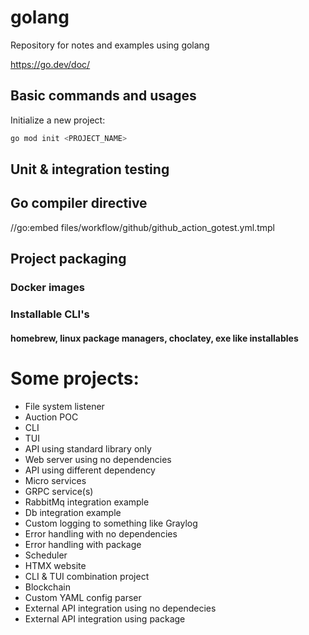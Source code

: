 # golang
Repository for notes and examples using golang

https://go.dev/doc/

## Basic commands and usages

Initialize a new project:

```bash
go mod init <PROJECT_NAME>
```




## Unit & integration testing

## Go compiler directive
//go:embed files/workflow/github/github_action_gotest.yml.tmpl

## Project packaging

### 

### Docker images

### Installable CLI's
#### homebrew, linux package managers, choclatey, exe like installables



# Some projects:
- File system listener
- Auction POC
- CLI
- TUI
- API using standard library only
- Web server using no dependencies
- API using different dependency
- Micro services
- GRPC service(s)
- RabbitMq integration example
- Db integration example
- Custom logging to something like Graylog
- Error handling with no dependencies
- Error handling with package
- Scheduler
- HTMX website
- CLI & TUI combination project
- Blockchain
- Custom YAML config parser
- External API integration using no dependecies
- External API integration using package
